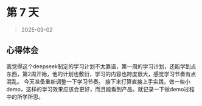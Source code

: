 # 第 7 天

> 2025-09-02

## 心得体会
我觉得这个deepseek制定的学习计划不太靠谱，第一周的学习计划，还能学到点东西，第2周开始，他的计划也敷衍，学习的内容也跨度很大，感觉学习节奏有点混乱。
今天准备重新调整一下学习节奏。
接下来打算直接上手实践，做一些小demo，这样的学习效果应该会更好，而且能看到产品。就记录一下做demo过程中的所学所思。